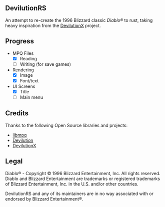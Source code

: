 DevilutionRS
---
An attempt to re-create the 1996 Blizzard classic *Diablo®* to rust, taking heavy inspiration from the [DevilutionX](https://github.com/diasurgical/devilutionX) project.

## Progress
 - MPQ Files
    - [x] Reading
    - [ ] Writing (for save games)
 - Rendering
    - [x] Image
    - [x] Font/text
 - UI Screens
    - [x] Title
    - [ ] Main menu 

## Credits
Thanks to the following Open Source libraries and projects:
 - [libmpq](https://github.com/ge0rg/libmpq)
 - [Devilution](https://github.com/diasurgical/devilution)
 - [DevilutionX](https://github.com/diasurgical/devilutionX)

## Legal
Diablo® - Copyright © 1996 Blizzard Entertainment, Inc. All rights reserved. Diablo and Blizzard Entertainment are trademarks or registered trademarks of Blizzard Entertainment, Inc. in the U.S. and/or other countries.

DevilutionRS and any of its maintainers are in no way associated with or endorsed by Blizzard Entertainment®.
